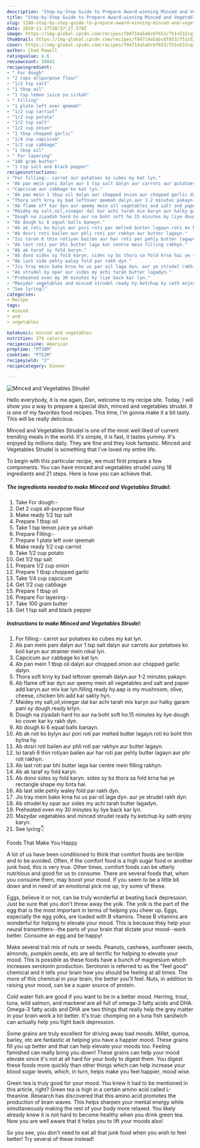 ```yaml
---
description: "Step-by-Step Guide to Prepare Award-winning Minced and Vegetables Strudel"
title: "Step-by-Step Guide to Prepare Award-winning Minced and Vegetables Strudel"
slug: 1108-step-by-step-guide-to-prepare-award-winning-minced-and-vegetables-strudel
date: 2020-11-17T20:57:27.570Z
image: https://img-global.cpcdn.com/recipes/f84714a5abc6f653/751x532cq70/minced-and-vegetables-strudel-recipe-main-photo.jpg
thumbnail: https://img-global.cpcdn.com/recipes/f84714a5abc6f653/751x532cq70/minced-and-vegetables-strudel-recipe-main-photo.jpg
cover: https://img-global.cpcdn.com/recipes/f84714a5abc6f653/751x532cq70/minced-and-vegetables-strudel-recipe-main-photo.jpg
author: Chad Powell
ratingvalue: 4.6
reviewcount: 20842
recipeingredient:
- " For dough"
- "2 cups allpurpose flour"
- "1/2 tsp salt"
- "1 tbsp oil"
- "1 tsp lemon juice ya sirkah"
- " Filling"
- "1 plate left over qeemah"
- "1/2 cup carriot"
- "1/2 cup potato"
- "1/2 tsp salt"
- "1/2 cup onion"
- "1 tbsp chopped garlic"
- "1/4 cup capcicum"
- "1/2 cup cabbage"
- "1 tbsp oil"
- " For layering"
- "100 gram butter"
- "1 tsp salt and black pepper"
recipeinstructions:
- "For filling:- carrot aur potatoes ko cubes my kat lyn."
- "Ab pan mein pani dalyn aur 1 tsp salt dalyn aur carrots aur potatoes ko boil karyn aur strainer mein nikal lyn."
- "Capcicum aur cabbage ko kat lyn."
- "Ab pan mein 1 tbsp oil dalyn aur chopped onion aur chopped garlic dalyn."
- "Thora soft krny ky bad leftover qeemah dalyn.aur 1-2 minutes pakayn."
- "Ab flame off kar dyn aur qeemy mein all vegetables and salt and paper add karyn.aur mix kar lyn.filling ready hy.aap is my mushroom, olive, cheese, chicken bhi add kar sakty hyn."
- "Maidey my salt,oil,vinegar dal kar achi tarah mix karyn aur halky garam pani sy dough ready krlyn."
- "Dough na ziyadah hard ho aur na boht soft ho.15 minutes ky liye dough ko cover kar ky rakh dyn."
- "Ab dough ki 6 equal balls banayn."
- "Ab ak roti ko bylyn aur pori roti par melted butter lagayn.roti ko boht thin bylna hy."
- "Ab dosri roti bailen aur phli roti par rakhyn aur butter lagayn."
- "Isi tarah 6 thin rotiyan bailen aur har roti par pehly butter lagayn aur phr roti rakhyn."
- "Ab last roti par bhi butter laga kar centre mein filling rakhyn."
- "Ab ak taraf sy fold karyn."
- "Ab dono sides sy fold karyn. sides sy bs thora sa fold krna hai ye rectangle shape my bnta hai."
- "Ab last side pehly waley fold par rakh dyn."
- "Jis tray mein bake krna ho us par oil laga dyn. aur ye strudel rakh dyn."
- "Ab strudel ky opar aur sides my achi tarah butter lagadyn."
- "Preheated oven my 30 minutes ky liye back kar lyn."
- "Mazydar vegetables and minced strudel ready hy.ketchup ky sath enjoy karyn."
- "See lyring👇"
categories:
- Recipe
tags:
- minced
- and
- vegetables

katakunci: minced and vegetables 
nutrition: 274 calories
recipecuisine: American
preptime: "PT38M"
cooktime: "PT53M"
recipeyield: "2"
recipecategory: Dinner

---
```



![Minced and Vegetables Strudel](https://img-global.cpcdn.com/recipes/f84714a5abc6f653/751x532cq70/minced-and-vegetables-strudel-recipe-main-photo.jpg)

Hello everybody, it is me again, Dan, welcome to my recipe site. Today, I will show you a way to prepare a special dish, minced and vegetables strudel. It is one of my favorites food recipes. This time, I'm gonna make it a bit tasty. This will be really delicious.



Minced and Vegetables Strudel is one of the most well liked of current trending meals in the world. It's simple, it is fast, it tastes yummy. It's enjoyed by millions daily. They are fine and they look fantastic. Minced and Vegetables Strudel is something that I've loved my entire life.


To begin with this particular recipe, we must first prepare a few components. You can have minced and vegetables strudel using 18 ingredients and 21 steps. Here is how you can achieve that.

<!--inarticleads1-->

##### The ingredients needed to make Minced and Vegetables Strudel:

1. Take  For dough:-
1. Get 2 cups all-purpose flour
1. Make ready 1/2 tsp salt
1. Prepare 1 tbsp oil
1. Take 1 tsp lemon juice ya sirkah
1. Prepare  Filling:-
1. Prepare 1 plate left over qeemah
1. Make ready 1/2 cup carriot
1. Take 1/2 cup potato
1. Get 1/2 tsp salt
1. Prepare 1/2 cup onion
1. Prepare 1 tbsp chopped garlic
1. Take 1/4 cup capcicum
1. Get 1/2 cup cabbage
1. Prepare 1 tbsp oil
1. Prepare  For layering:-
1. Take 100 gram butter
1. Get 1 tsp salt and black pepper




<!--inarticleads2-->

##### Instructions to make Minced and Vegetables Strudel:

1. For filling:- carrot aur potatoes ko cubes my kat lyn.
1. Ab pan mein pani dalyn aur 1 tsp salt dalyn aur carrots aur potatoes ko boil karyn aur strainer mein nikal lyn.
1. Capcicum aur cabbage ko kat lyn.
1. Ab pan mein 1 tbsp oil dalyn aur chopped onion aur chopped garlic dalyn.
1. Thora soft krny ky bad leftover qeemah dalyn.aur 1-2 minutes pakayn.
1. Ab flame off kar dyn aur qeemy mein all vegetables and salt and paper add karyn.aur mix kar lyn.filling ready hy.aap is my mushroom, olive, cheese, chicken bhi add kar sakty hyn.
1. Maidey my salt,oil,vinegar dal kar achi tarah mix karyn aur halky garam pani sy dough ready krlyn.
1. Dough na ziyadah hard ho aur na boht soft ho.15 minutes ky liye dough ko cover kar ky rakh dyn.
1. Ab dough ki 6 equal balls banayn.
1. Ab ak roti ko bylyn aur pori roti par melted butter lagayn.roti ko boht thin bylna hy.
1. Ab dosri roti bailen aur phli roti par rakhyn aur butter lagayn.
1. Isi tarah 6 thin rotiyan bailen aur har roti par pehly butter lagayn aur phr roti rakhyn.
1. Ab last roti par bhi butter laga kar centre mein filling rakhyn.
1. Ab ak taraf sy fold karyn.
1. Ab dono sides sy fold karyn. sides sy bs thora sa fold krna hai ye rectangle shape my bnta hai.
1. Ab last side pehly waley fold par rakh dyn.
1. Jis tray mein bake krna ho us par oil laga dyn. aur ye strudel rakh dyn.
1. Ab strudel ky opar aur sides my achi tarah butter lagadyn.
1. Preheated oven my 30 minutes ky liye back kar lyn.
1. Mazydar vegetables and minced strudel ready hy.ketchup ky sath enjoy karyn.
1. See lyring👇




Foods That Make You Happy


A lot of us have been conditioned to think that comfort foods are terrible and to be avoided. Often, if the comfort food is a high sugar food or another junk food, this is very true. Other times, comfort foods can be utterly nutritious and good for us to consume. There are several foods that, when you consume them, may boost your mood. If you seem to be a little bit down and in need of an emotional pick me up, try some of these.

Eggs, believe it or not, can be truly wonderful at beating back depression. Just be sure that you don't throw away the yolk. The yolk is the part of the egg that is the most important in terms of helping you cheer up. Eggs, especially the egg yolks, are loaded with B vitamins. These B vitamins are wonderful for helping to elevate your mood. This is because they help your neural transmitters--the parts of your brain that dictate your mood--work better. Consume an egg and be happy!

Make several trail mix of nuts or seeds. Peanuts, cashews, sunflower seeds, almonds, pumpkin seeds, etc are all terrific for helping to elevate your mood. This is possible as these foods have a bunch of magnesium which increases serotonin production. Serotonin is referred to as the "feel good" chemical and it tells your brain how you should be feeling at all times. The more of this chemical in your brain, the better you'll feel. Nuts, in addition to raising your mood, can be a super source of protein.

Cold water fish are good if you want to be in a better mood. Herring, trout, tuna, wild salmon, and mackerel are all full of omega-3 fatty acids and DHA. Omega-3 fatty acids and DHA are two things that really help the grey matter in your brain work a lot better. It's true: chomping on a tuna fish sandwich can actually help you fight back depression. 

Some grains are truly excellent for driving away bad moods. Millet, quinoa, barley, etc are fantastic at helping you have a happier mood. These grains fill you up better and that can help elevate your moods too. Feeling famished can really bring you down! These grains can help your mood elevate since it's not at all hard for your body to digest them. You digest these foods more quickly than other things which can help increase your blood sugar levels, which, in turn, helps make you feel happier, mood wise.

Green tea is truly good for your mood. You knew it had to be mentioned in this article, right? Green tea is high in a certain amino acid called L-theanine. Research has discovered that this amino acid promotes the production of brain waves. This helps sharpen your mental energy while simultaneously making the rest of your body more relaxed. You likely already knew it is not hard to become healthy when you drink green tea. Now you are well aware that it helps you to lift your moods also!

So you see, you don't need to eat all that junk food when you wish to feel better! Try several of these instead!

